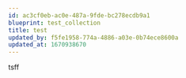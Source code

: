 ```yaml
---
id: ac3cf0eb-ac0e-487a-9fde-bc278ecdb9a1
blueprint: test_collection
title: test
updated_by: f5fe1958-774a-4886-a03e-0b74ece8600a
updated_at: 1670938670
---
```

tsff